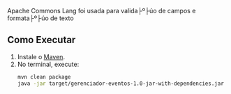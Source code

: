 ﻿Apache Commons Lang foi usada para valida├º├úo de campos e formata├º├úo de texto
## Como Executar  
1. Instale o [Maven](https://maven.apache.org).  
2. No terminal, execute:  
   ```bash
   mvn clean package
   java -jar target/gerenciador-eventos-1.0-jar-with-dependencies.jar
